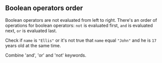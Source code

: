 <h2>Boolean operators order</h2><p>Boolean operators are not evaluated from left to right. There's an order of operations for boolean operators: <code>not</code> is evaluated first, <code>and</code> is evaluated next, <code>or</code> is evaluated last.</p><p>Check if <code>name</code> is <code>"Ellis"</code> or it's not true that <code>name</code> equal <code>"John"</code> and he is <code>17</code> years old at the same time.</p><div class="hint">Combine 'and', 'or' and 'not' keywords.</div>

